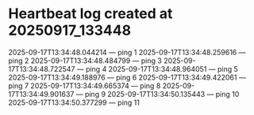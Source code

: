 # Heartbeat log created at 20250917_133448
2025-09-17T13:34:48.044214 — ping 1
2025-09-17T13:34:48.259616 — ping 2
2025-09-17T13:34:48.484799 — ping 3
2025-09-17T13:34:48.722547 — ping 4
2025-09-17T13:34:48.964051 — ping 5
2025-09-17T13:34:49.188976 — ping 6
2025-09-17T13:34:49.422061 — ping 7
2025-09-17T13:34:49.665374 — ping 8
2025-09-17T13:34:49.901637 — ping 9
2025-09-17T13:34:50.135443 — ping 10
2025-09-17T13:34:50.377299 — ping 11
